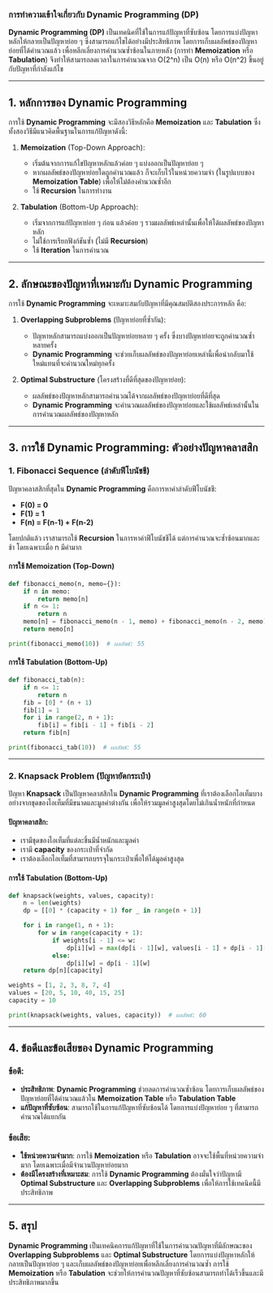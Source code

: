 ### การทำความเข้าใจเกี่ยวกับ **Dynamic Programming (DP)**

**Dynamic Programming (DP)** เป็นเทคนิคที่ใช้ในการแก้ปัญหาที่ซับซ้อน โดยการแบ่งปัญหาหลักให้กลายเป็นปัญหาย่อย ๆ ซึ่งสามารถแก้ไขได้อย่างมีประสิทธิภาพ โดยการเก็บผลลัพธ์ของปัญหาย่อยที่ได้คำนวณแล้ว เพื่อหลีกเลี่ยงการคำนวณซ้ำซ้อนในภายหลัง (การทำ **Memoization** หรือ **Tabulation**) จึงทำให้สามารถลดเวลาในการคำนวณจาก O(2^n) เป็น O(n) หรือ O(n^2) ขึ้นอยู่กับปัญหาที่กำลังแก้ไข

---

## **1. หลักการของ Dynamic Programming**

การใช้ **Dynamic Programming** จะมีสองวิธีหลักคือ **Memoization** และ **Tabulation** ซึ่งทั้งสองวิธีมีแนวคิดพื้นฐานในการแก้ปัญหาดังนี้:

1. **Memoization** (Top-Down Approach):
   - เริ่มต้นจากการแก้ไขปัญหาหลักแล้วค่อย ๆ แบ่งออกเป็นปัญหาย่อย ๆ
   - หากผลลัพธ์ของปัญหาย่อยใดถูกคำนวณแล้ว ก็จะเก็บไว้ในหน่วยความจำ (ในรูปแบบของ **Memoization Table**) เพื่อให้ไม่ต้องคำนวณซ้ำอีก
   - ใช้ **Recursion** ในการทำงาน

2. **Tabulation** (Bottom-Up Approach):
   - เริ่มจากการแก้ปัญหาย่อย ๆ ก่อน แล้วค่อย ๆ รวมผลลัพธ์เหล่านั้นเพื่อให้ได้ผลลัพธ์ของปัญหาหลัก
   - ไม่ใช้การเรียกฟังก์ชันซ้ำ (ไม่มี **Recursion**)
   - ใช้ **Iteration** ในการคำนวณ

---

## **2. ลักษณะของปัญหาที่เหมาะกับ Dynamic Programming**

การใช้ **Dynamic Programming** จะเหมาะสมกับปัญหาที่มีคุณสมบัติสองประการหลัก คือ:

1. **Overlapping Subproblems** (ปัญหาย่อยที่ซ้ำกัน):
   - ปัญหาหลักสามารถแบ่งออกเป็นปัญหาย่อยหลาย ๆ ครั้ง ซึ่งบางปัญหาย่อยจะถูกคำนวณซ้ำหลายครั้ง
   - **Dynamic Programming** จะช่วยเก็บผลลัพธ์ของปัญหาย่อยเหล่านี้เพื่อนำกลับมาใช้ใหม่แทนที่จะคำนวณใหม่ทุกครั้ง

2. **Optimal Substructure** (โครงสร้างที่ดีที่สุดของปัญหาย่อย):
   - ผลลัพธ์ของปัญหาหลักสามารถคำนวณได้จากผลลัพธ์ของปัญหาย่อยที่ดีที่สุด
   - **Dynamic Programming** จะคำนวณผลลัพธ์ของปัญหาย่อยและใช้ผลลัพธ์เหล่านั้นในการคำนวณผลลัพธ์ของปัญหาหลัก

---

## **3. การใช้ Dynamic Programming: ตัวอย่างปัญหาคลาสสิก**

### 1. **Fibonacci Sequence (ลำดับฟีโบนัชชี)**

ปัญหาคลาสสิกที่สุดใน **Dynamic Programming** คือการหาค่าลำดับฟีโบนัชชี:
- **F(0) = 0**
- **F(1) = 1**
- **F(n) = F(n-1) + F(n-2)**

โดยปกติแล้ว เราสามารถใช้ **Recursion** ในการหาค่าฟีโบนัชชีได้ แต่การคำนวณจะซ้ำซ้อนมากและช้า โดยเฉพาะเมื่อ n มีค่ามาก

#### **การใช้ Memoization (Top-Down)**
```python
def fibonacci_memo(n, memo={}):
    if n in memo:
        return memo[n]
    if n <= 1:
        return n
    memo[n] = fibonacci_memo(n - 1, memo) + fibonacci_memo(n - 2, memo)
    return memo[n]

print(fibonacci_memo(10))  # ผลลัพธ์: 55
```

#### **การใช้ Tabulation (Bottom-Up)**
```python
def fibonacci_tab(n):
    if n <= 1:
        return n
    fib = [0] * (n + 1)
    fib[1] = 1
    for i in range(2, n + 1):
        fib[i] = fib[i - 1] + fib[i - 2]
    return fib[n]

print(fibonacci_tab(10))  # ผลลัพธ์: 55
```

---

### 2. **Knapsack Problem (ปัญหายัดกระเป๋า)**

ปัญหา **Knapsack** เป็นปัญหาคลาสสิกใน **Dynamic Programming** ที่เราต้องเลือกไอเท็มบางอย่างจากชุดของไอเท็มที่มีขนาดและมูลค่าต่างกัน เพื่อให้รวมมูลค่าสูงสุดโดยไม่เกินน้ำหนักที่กำหนด

#### **ปัญหาคลาสสิก**:
- เรามีชุดของไอเท็มที่แต่ละชิ้นมีน้ำหนักและมูลค่า
- เรามี **capacity** ของกระเป๋าที่จำกัด
- เราต้องเลือกไอเท็มที่สามารถบรรจุในกระเป๋าเพื่อให้ได้มูลค่าสูงสุด

#### **การใช้ Tabulation (Bottom-Up)**
```python
def knapsack(weights, values, capacity):
    n = len(weights)
    dp = [[0] * (capacity + 1) for _ in range(n + 1)]

    for i in range(1, n + 1):
        for w in range(capacity + 1):
            if weights[i - 1] <= w:
                dp[i][w] = max(dp[i - 1][w], values[i - 1] + dp[i - 1][w - weights[i - 1]])
            else:
                dp[i][w] = dp[i - 1][w]
    return dp[n][capacity]

weights = [1, 2, 3, 8, 7, 4]
values = [20, 5, 10, 40, 15, 25]
capacity = 10

print(knapsack(weights, values, capacity))  # ผลลัพธ์: 60
```

---

## **4. ข้อดีและข้อเสียของ Dynamic Programming**

### ข้อดี:
- **ประสิทธิภาพ**: **Dynamic Programming** ช่วยลดการคำนวณซ้ำซ้อน โดยการเก็บผลลัพธ์ของปัญหาย่อยที่ได้คำนวณแล้วใน **Memoization Table** หรือ **Tabulation Table**
- **แก้ปัญหาที่ซับซ้อน**: สามารถใช้ในการแก้ปัญหาที่ซับซ้อนได้ โดยการแบ่งปัญหาย่อย ๆ ที่สามารถคำนวณได้แยกกัน

### ข้อเสีย:
- **ใช้หน่วยความจำมาก**: การใช้ **Memoization** หรือ **Tabulation** อาจจะใช้พื้นที่หน่วยความจำมาก โดยเฉพาะเมื่อมีจำนวนปัญหาย่อยมาก
- **ต้องมีโครงสร้างที่เหมาะสม**: การใช้ **Dynamic Programming** ต้องมั่นใจว่าปัญหามี **Optimal Substructure** และ **Overlapping Subproblems** เพื่อให้การใช้เทคนิคนี้มีประสิทธิภาพ

---

## **5. สรุป**

**Dynamic Programming** เป็นเทคนิคการแก้ปัญหาที่ใช้ในการคำนวณปัญหาที่มีลักษณะของ **Overlapping Subproblems** และ **Optimal Substructure** โดยการแบ่งปัญหาหลักให้กลายเป็นปัญหาย่อย ๆ และเก็บผลลัพธ์ของปัญหาย่อยเพื่อหลีกเลี่ยงการคำนวณซ้ำ การใช้ **Memoization** หรือ **Tabulation** จะช่วยให้การคำนวณปัญหาที่ซับซ้อนสามารถทำได้เร็วขึ้นและมีประสิทธิภาพมากขึ้น